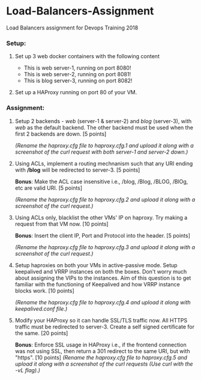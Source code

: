 # Load-Balancers-Assignment

Load Balancers assignment for Devops Training 2018

### Setup:

1. Set up 3 web docker containers with the following content
   * This is web server-1, running on port 8080!
   * This is web server-2, running on port 8081!
   * This is blog server-3, running on port 8082!

2. Set up a HAProxy running on port 80 of your VM.

### Assignment:

1. Setup 2 backends - _web_ (server-1 & server-2) and _blog_ (server-3), with _web_ as the default backend. The other backend must be used when the first 2 backends are down. [5 points]

   _(Rename the haproxy.cfg file to haproxy.cfg.1 and upload it along with a screenshot of the curl request with both server-1 and server-2 down.)_

2. Using ACLs, implement a routing mechnanism such that any URI ending with **/blog** will be redirected to server-3. [5 points]

   **Bonus**: Make the ACL case insensitive i.e., /blog, /Blog, /BLOG, /BlOg, etc are valid URI. [5 points]

   _(Rename the haproxy.cfg file to haproxy.cfg.2 and upload it along with a screenshot of the curl request.)_ 

3. Using ACLs only, blacklist the other VMs' IP on haproxy. Try making a request from that VM now. [10 points]

   **Bonus**: Insert the client IP, Port and Protocol into the header. [5 points]

   _(Rename the haproxy.cfg file to haproxy.cfg.3 and upload it along with a screenshot of the curl request.)_

4. Setup haproxies on both your VMs in active-passive mode. Setup keepalived and VRRP instances on both the boxes. Don't worry much about assigning the VIPs to the instances. Aim of this question is to get familiar with the functioning of Keepalived and how VRRP instance blocks work. [10 points]

   _(Rename the haproxy.cfg file to haproxy.cfg.4 and upload it along with keepalived.conf file.)_

5. Modify your HAProxy so it can handle SSL/TLS traffic now. All HTTPS traffic must be redirected to server-3. Create a self signed certificate for the same. [20 points]

   **Bonus**: Enforce SSL usage in HAProxy i.e., if the frontend connection was not using SSL, then return a 301 redirect to the same URI, but with "https". [10 points]
   _(Rename the haproxy.cfg file to haproxy.cfg.5 and upload it along with a screenshot of the curl requests (Use curl with the -vL flag).)_
